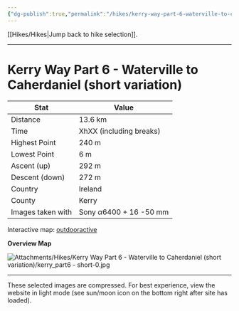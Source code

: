 ```yaml
---
{"dg-publish":true,"permalink":"/hikes/kerry-way-part-6-waterville-to-caherdaniel-short-variation/","hide":"true","updated":"2025-06-16T17:15:37.000+02:00"}
---
```


[[Hikes/Hikes\|Jump back to hike selection]].

---
# Kerry Way Part 6 - Waterville to Caherdaniel (short variation)
 
| Stat              | Value                                |
| ----------------- | ------------------------------------ |
| Distance          | 13.6 km                              |
| Time              | XhXX (including breaks)              |
| Highest Point     | 240 m                                |
| Lowest Point      | 6 m                                  |
| Ascent (up)       | 292 m                                |
| Descent (down)    | 272 m                                |
| Country           | Ireland                              |
| County            | Kerry                                |
| Images taken with | Sony $\alpha\text{6400}$ + 16 -50 mm |

Interactive map: [outdooractive](https://www.outdooractive.com/en/route/hiking-trail/southwest-ireland/kerry-way-part-6-waterville-caherdaniel-short-variation-/318376769/?share=%7E3ixehy9k%244osshyhf)

**Overview Map**

![Attachments/Hikes/Kerry Way Part 6 - Waterville to Caherdaniel (short variation)/kerry_part6 - short-0.jpg](/img/user/Attachments/Hikes/Kerry%20Way%20Part%206%20-%20Waterville%20to%20Caherdaniel%20(short%20variation)/kerry_part6%20-%20short-0.jpg)

---
These selected images are compressed. For best experience, view the website in light mode (see sun/moon icon on the bottom right after site has loaded).